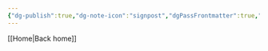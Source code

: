 ```yaml
---
{"dg-publish":true,"dg-note-icon":"signpost","dgPassFrontmatter":true,"noteIcon":"signpost","permalink":"/10-tags/timoteo/","created":"2025-10-30T17:54:10.273+00:00","updated":"2025-10-30T17:54:17.750+00:00"}
---
```


[[Home\|Back home]]